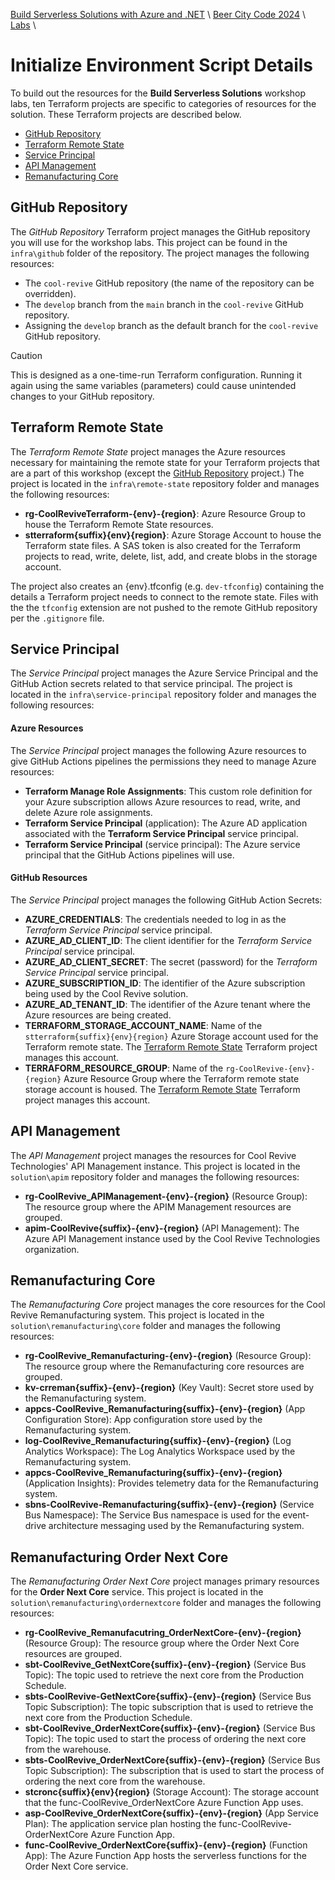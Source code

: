 [Build Serverless Solutions with Azure and .NET](../../../README.md) \ [Beer City Code 2024](../README.md) \ [Labs](README.md) \

# Initialize Environment Script Details

To build out the resources for the **Build Serverless Solutions** workshop labs, ten Terraform projects are specific to categories of resources for the solution. These Terraform projects are described below.

- [GitHub Repository](#github-repository)
- [Terraform Remote State](#terraform-remote-state)
- [Service Principal](#service-principal)
- [API Management](#api-management)
- [Remanufacturing Core](#remanufacturing-core)

## GitHub Repository

The *GitHub Repository* Terraform project manages the GitHub repository you will use for the workshop labs. This project can be found in the `infra\github` folder of the repository.  The project manages the following resources:

- The `cool-revive` GitHub repository (the name of the repository can be overridden).
- The `develop` branch from the `main` branch in the `cool-revive` GitHub repository.
- Assigning the `develop` branch as the default branch for the `cool-revive` GitHub repository.

> [!CAUTION]
>
> This is designed as a one-time-run Terraform configuration. Running it again using the same variables (parameters) could cause unintended changes to your GitHub repository.

## Terraform Remote State

The *Terraform Remote State* project manages the Azure resources necessary for maintaining the remote state for your Terraform projects that are a part of this workshop (except the [GitHub Repository](#github-repository) project.) The project is located in the `infra\remote-state` repository folder and manages the following resources:

- **rg-CoolReviveTerraform-{env}-{region}**: Azure Resource Group to house the Terraform Remote State resources.
- **stterraform{suffix}{env}{region}**: Azure Storage Account to house the Terraform state files. A SAS token is also created for the Terraform projects to read, write, delete, list, add, and create blobs in the storage account.

The project also creates an {env}.tfconfig (e.g. `dev-tfconfig`) containing the details a Terraform project needs to connect to the remote state. Files with the the `tfconfig` extension are not pushed to the remote GitHub repository per the `.gitignore` file.

## Service Principal

The *Service Principal* project manages the Azure Service Principal and the GitHub Action secrets related to that service principal. The project is located in the `infra\service-principal` repository folder and manages the following resources:

#### Azure Resources

The *Service Principal* project manages the following Azure resources to give GitHub Actions pipelines the permissions they need to manage Azure resources:

- **Terraform Manage Role Assignments**: This custom role definition for your Azure subscription allows Azure resources to read, write, and delete Azure role assignments.
- **Terraform Service Principal** (application): The Azure AD application associated with the **Terraform Service Principal** service principal.
- **Terraform Service Principal** (service principal): The Azure service principal that the GitHub Actions pipelines will use.

#### GitHub Resources

The *Service Principal* project manages the following GitHub Action Secrets:

- **AZURE_CREDENTIALS**: The credentials needed to log in as the *Terraform Service Principal* service principal.
- **AZURE_AD_CLIENT_ID**: The client identifier for the *Terraform Service Principal* service principal.
- **AZURE_AD_CLIENT_SECRET**: The secret (password) for the *Terraform Service Principal* service principal.
- **AZURE_SUBSCRIPTION_ID**: The identifier of the Azure subscription being used by the Cool Revive solution.
- **AZURE_AD_TENANT_ID**: The identifier of the Azure tenant where the Azure resources are being created.
- **TERRAFORM_STORAGE_ACCOUNT_NAME**: Name of the `stterraform{suffix}{env}{region}` Azure Storage account used for the Terraform remote state. The [Terraform Remote State](#terraform-remote-state) Terraform project manages this account.
- **TERRAFORM_RESOURCE_GROUP**: Name of the `rg-CoolRevive-{env}-{region}` Azure Resource Group where the Terraform remote state storage account is housed. The [Terraform Remote State](#terraform-remote-state) Terraform project manages this account.

## API Management

The *API Management* project manages the resources for Cool Revive Technologies' API Management instance. This project is located in the `solution\apim` repository folder and manages the following resources:

- **rg-CoolRevive_APIManagement-{env}-{region}** (Resource Group): The resource group where the APIM Management resources are grouped.
- **apim-CoolRevive{suffix}-{env}-{region}** (API Management): The Azure API Management instance used by the Cool Revive Technologies organization.

## Remanufacturing Core

The *Remanufacturing Core* project manages the core resources for the Cool Revive Remanufacturing system. This project is located in the `solution\remanufacturing\core` folder and manages the following resources:

- **rg-CoolRevive_Remanufacturing-{env}-{region}** (Resource Group): The resource group where the Remanufacturing core resources are grouped.
- **kv-crreman{suffix}-{env}-{region}** (Key Vault): Secret store used by the Remanufacturing system.
- **appcs-CoolRevive_Remanufacturing{suffix}-{env}-{region}** (App Configuration Store): App configuration store used by the Remanufacturing system.
- **log-CoolRevive_Remanufacturing{suffix}-{env}-{region}** (Log Analytics Workspace): The Log Analytics Workspace used by the Remanufacturing system.
- **appcs-CoolRevive_Remanufacturing{suffix}-{env}-{region}** (Application Insights): Provides telemetry data for the Remanufacturing system.
- **sbns-CoolRevive-Remanufacturing{suffix}-{env}-{region}** (Service Bus Namespace): The Service Bus namespace is used for the event-drive architecture messaging used by the Remanufacturing system.

## Remanufacturing Order Next Core

The *Remanufacturing Order Next Core* project manages primary resources for the **Order Next Core** service. This project is located in the `solution\remanufacturing\ordernextcore` folder and manages the following resources:

- **rg-CoolRevive_Remanufacutring_OrderNextCore-{env}-{region}** (Resource Group): The resource group where the Order Next Core resources are grouped.
- **sbt-CoolRevive_GetNextCore{suffix}-{env}-{region}** (Service Bus Topic): The topic used to retrieve the next core from the Production Schedule.
- **sbts-CoolRevive-GetNextCore{suffix}-{env}-{region}** (Service Bus Topic Subscription): The topic subscription that is used to retrieve the next core from the Production Schedule.
- **sbt-CoolRevive_OrderNextCore{suffix}-{env}-{region}** (Service Bus Topic): The topic used to start the process of ordering the next core from the warehouse.
- **sbts-CoolRevive_OrderNextCore{suffix}-{env}-{region}** (Service Bus Topic Subscription): The subscription that is used to start the process of ordering the next core from the warehouse.
- **stcronc{suffix}{env}{region}** (Storage Account): The storage account that the func-CoolRevive_OrderNextCore Azure Function App uses.
- **asp-CoolRevive_OrderNextCore{suffix}-{env}-{region}** (App Service Plan): The application service plan hosting the func-CoolRevive-OrderNextCore Azure Function App.
- **func-CoolRevive_OrderNextCore{suffix}-{env}-{region}** (Function App): The Azure Function App hosts the serverless functions for the Order Next Core service.
